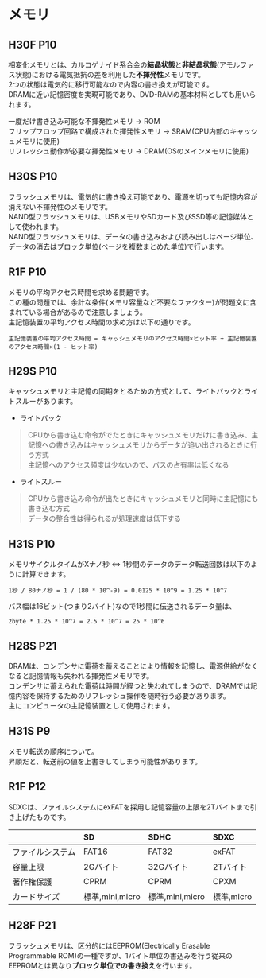 # メモリ
## H30F P10
相変化メモリとは、カルコゲナイド系合金の**結晶状態**と**非結晶状態**(アモルファス状態)における電気抵抗の差を利用した**不揮発性**メモリです。  
2つの状態は電気的に移行可能なので内容の書き換えが可能です。  
DRAMに近い記憶密度を実現可能であり、DVD-RAMの基本材料としても用いられます。  
  
一度だけ書き込み可能な不揮発性メモリ -> ROM  
フリップフロップ回路で構成された揮発性メモリ -> SRAM(CPU内部のキャッシュメモリに使用)  
リフレッシュ動作が必要な揮発性メモリ -> DRAM(OSのメインメモリに使用)

## H30S P10
フラッシュメモリは、電気的に書き換え可能であり、電源を切っても記憶内容が消えない不揮発性のメモリです。  
NAND型フラッシュメモリは、USBメモリやSDカード及びSSD等の記憶媒体として使われます。  
NAND型フラッシュメモリは、データの書き込みおよび読み出しはページ単位、データの消去はブロック単位(ページを複数まとめた単位)で行います。

## R1F P10
メモリの平均アクセス時間を求める問題です。  
この種の問題では、余計な条件(メモリ容量など不要なファクター)が問題文に含まれている場合があるので注意しましょう。  
主記憶装置の平均アクセス時間の求め方は以下の通りです。
```
主記憶装置の平均アクセス時間 = キャッシュメモリのアクセス時間×ヒット率 + 主記憶装置のアクセス時間×(1 - ヒット率)
```

## H29S P10
キャッシュメモリと主記憶の同期をとるための方式として、ライトバックとライトスルーがあります。
- ライトバック
> CPUから書き込む命令がでたときにキャッシュメモリだけに書き込み、主記憶への書き込みはキャッシュメモリからデータが追い出されるときに行う方式  
> 主記憶へのアクセス頻度は少ないので、バスの占有率は低くなる
- ライトスルー
> CPUから書き込み命令が出たときにキャッシュメモリと同時に主記憶にも書き込む方式  
> データの整合性は得られるが処理速度は低下する

## H31S P10
メモリサイクルタイムがXナノ秒 <=> 1秒間のデータのデータ転送回数は以下のように計算できます。
```
1秒 / 80ナノ秒 = 1 / (80 * 10^-9) = 0.0125 * 10^9 = 1.25 * 10^7
```
バス幅は16ビット(つまり2バイト)なので1秒間に伝送されるデータ量は、
```
2byte * 1.25 * 10^7 = 2.5 * 10^7 = 25 * 10^6
```

## H28S P21
DRAMは、コンデンサに電荷を蓄えることにより情報を記憶し、電源供給がなくなると記憶情報も失われる揮発性メモリです。  
コンデンサに蓄えられた電荷は時間が経つと失われてしまうので、DRAMでは記憶内容を保持するためのリフレッシュ操作を随時行う必要があります。  
主にコンピュータの主記憶装置として使用されます。  

## H31S P9
メモリ転送の順序について。  
昇順だと、転送前の値を上書きしてしまう可能性があります。

## R1F P12
SDXCは、ファイルシステムにexFATを採用し記憶容量の上限を2Tバイトまで引き上げたものです。

||SD|SDHC|SDXC|
|:---|:---|:---|:---|
|ファイルシステム|FAT16|FAT32|exFAT|
|容量上限|2Gバイト|32Gバイト|2Tバイト|
|著作権保護|CPRM|CPRM|CPXM|
|カードサイズ|標準,mini,micro|標準,mini,micro|標準,micro|

## H28F P21
フラッシュメモリは、区分的にはEEPROM(Electrically Erasable Programmable ROM)の一種ですが、1バイト単位の書込みを行う従来のEEPROMとは異なり**ブロック単位での書き換え**を行います。
